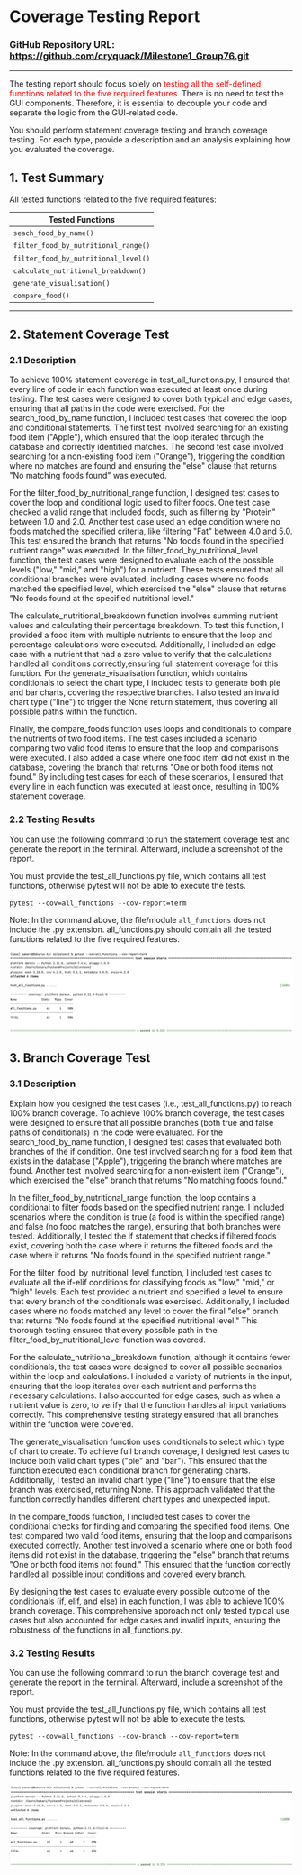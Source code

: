 # Coverage Testing Report

### GitHub Repository URL: https://github.com/cryquack/Milestone1_Group76.git

---

The testing report should focus solely on <span style="color:red"> testing all the self-defined functions related to 
the five required features.</span> There is no need to test the GUI components. Therefore, it is essential to decouple your code and separate the logic from the GUI-related code.

You should perform statement coverage testing and branch coverage testing. For each type, provide a description and an analysis explaining how you evaluated the coverage.

## 1. **Test Summary**
All tested functions related to the five required features:

| **Tested Functions**                 |
|--------------------------------------|
| `seach_food_by_name()`               | 
| `filter_food_by_nutritional_range()` |
| `filter_food_by_nutritional_level()` |
| `calculate_nutritional_breakdown()`  |
| `generate_visualisation()`           |
| `compare_food()`                     |


---

## 2. **Statement Coverage Test**

### 2.1 Description

To achieve 100% statement coverage in test_all_functions.py, I ensured that every line of code in each function was executed at least once during testing. The test cases were designed to cover both typical and edge cases, ensuring that all paths in the code were exercised. For the search_food_by_name function, I included test cases that covered the loop and conditional statements. The first test involved searching for an existing food item ("Apple"), which ensured that the loop iterated through the database and correctly identified matches. The second test case involved searching for a non-existing food item ("Orange"), triggering the condition where no matches are found and ensuring the "else" clause that returns "No matching foods found" was executed.

For the filter_food_by_nutritional_range function, I designed test cases to cover the loop and conditional logic used to filter foods. One test case checked a valid range that included foods, such as filtering by "Protein" between 1.0 and 2.0. Another test case used an edge condition where no foods matched the specified criteria, like filtering "Fat" between 4.0 and 5.0. This test ensured the branch that returns "No foods found in the specified nutrient range" was executed. In the filter_food_by_nutritional_level function, the test cases were designed to evaluate each of the possible levels ("low," "mid," and "high") for a nutrient. These tests ensured that all conditional branches were evaluated, including cases where no foods matched the specified level, which exercised the "else" clause that returns "No foods found at the specified nutritional level."

The calculate_nutritional_breakdown function involves summing nutrient
values and calculating their percentage breakdown. To test this
function, I provided a food item with multiple nutrients to ensure 
that the loop and percentage calculations were executed. Additionally, 
I included an edge case with a nutrient that had a zero value to 
verify that the calculations handled all conditions correctly,ensuring 
full statement coverage for this function. For the generate_visualisation function, which contains conditionals to select the chart type, I included tests to generate both pie and bar charts, covering the respective branches. I also tested an invalid chart type ("line") to trigger the None return statement, thus covering all possible paths within the function.

Finally, the compare_foods function uses loops and conditionals to compare the nutrients of two food items. The test cases included a scenario comparing two valid food items to ensure that the loop and comparisons were executed. I also added a case where one food item did not exist in the database, covering the branch that returns "One or both food items not found." By including test cases for each of these scenarios, I ensured that every line in each function was executed at least once, resulting in 100% statement coverage.

### 2.2 Testing Results
You can use the following command to run the statement coverage test and generate the report in the terminal. Afterward, include a screenshot of the report. 

You must provide the test_all_functions.py file, which contains all test functions, otherwise pytest will not be able to execute the tests.

```commandline
pytest --cov=all_functions --cov-report=term
```
Note: In the command above, the file/module `all_functions` does not include the .py extension. all_functions.py should contain all the tested functions related to the five required features.

![statement_coverage](./statement_coverage.png)

## 3. **Branch Coverage Test**

### 3.1 Description

Explain how you designed the test cases (i.e., test_all_functions.py) to reach 100% branch coverage.
To achieve 100% branch coverage, the test cases were designed to ensure that all possible branches (both true and false paths of conditionals) in the code were evaluated. For the search_food_by_name function, I designed test cases that evaluated both branches of the if condition. One test involved searching for a food item that exists in the database ("Apple"), triggering the branch where matches are found. Another test involved searching for a non-existent item ("Orange"), which exercised the "else" branch that returns "No matching foods found."

In the filter_food_by_nutritional_range function, the loop contains a conditional to filter foods based on the specified nutrient range. I included scenarios where the condition is true (a food is within the specified range) and false (no food matches the range), ensuring that both branches were tested. Additionally, I tested the if statement that checks if filtered foods exist, covering both the case where it returns the filtered foods and the case where it returns "No foods found in the specified nutrient range."

For the filter_food_by_nutritional_level function, I included test cases to evaluate all the if-elif conditions for classifying foods as "low," "mid," or "high" levels. Each test provided a nutrient and specified a level to ensure that every branch of the conditionals was exercised. Additionally, I included cases where no foods matched any level to cover the final "else" branch that returns "No foods found at the specified nutritional level." This thorough testing ensured that every possible path in the filter_food_by_nutritional_level function was covered.

For the calculate_nutritional_breakdown function, although it contains fewer conditionals, the test cases were designed to cover all possible scenarios within the loop and calculations. I included a variety of nutrients in the input, ensuring that the loop iterates over each nutrient and performs the necessary calculations. I also accounted for edge cases, such as when a nutrient value is zero, to verify that the function handles all input variations correctly. This comprehensive testing strategy ensured that all branches within the function were covered.

The generate_visualisation function uses conditionals to select which type of chart to create. To achieve full branch coverage, I designed test cases to include both valid chart types ("pie" and "bar"). This ensured that the function executed each conditional branch for generating charts. Additionally, I tested an invalid chart type ("line") to ensure that the else branch was exercised, returning None. This approach validated that the function correctly handles different chart types and unexpected input.

In the compare_foods function, I included test cases to cover the conditional checks for finding and comparing the specified food items. One test compared two valid food items, ensuring that the loop and comparisons executed correctly. Another test involved a scenario where one or both food items did not exist in the database, triggering the "else" branch that returns "One or both food items not found." This ensured that the function correctly handled all possible input conditions and covered every branch.

By designing the test cases to evaluate every possible outcome of the conditionals (if, elif, and else) in each function, I was able to achieve 100% branch coverage. This comprehensive approach not only tested typical use cases but also accounted for edge cases and invalid inputs, ensuring the robustness of the functions in all_functions.py.

### 3.2 Testing Results
You can use the following command to run the branch coverage test and generate the report in the terminal. Afterward, include a screenshot of the report. 

You must provide the test_all_functions.py file, which contains all test functions, otherwise pytest will not be able to execute the tests.

```commandline
pytest --cov=all_functions --cov-branch --cov-report=term
```
Note: In the command above, the file/module `all_functions` does not include the .py extension. all_functions.py should contain all the tested functions related to the five required features.

![statement_coverage](./branch_coverage.png)

